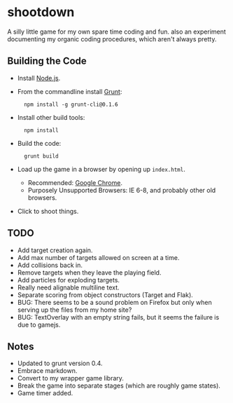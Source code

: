 shootdown
=========

A silly little game for my own spare time coding and fun. also an experiment documenting my organic coding procedures, which aren't always pretty.



Building the Code
-----------------
* Install [Node.js](http://nodejs.org/download/).
* From the commandline install [Grunt](http://gruntjs.com/getting-started):

        npm install -g grunt-cli@0.1.6

* Install other build tools:

        npm install
        
* Build the code:

        grunt build

* Load up the game in a browser by opening up `index.html`.
    * Recommended: [Google Chrome](http://www.google.com/chrome).
    * Purposely Unsupported Browsers: IE 6-8, and probably other old browsers.
* Click to shoot things.



TODO
----
* Add target creation again.
* Add max number of targets allowed on screen at a time.
* Add collisions back in.
* Remove targets when they leave the playing field.
* Add particles for exploding targets.
* Really need alignable multiline text.
* Separate scoring from object constructors (Target and Flak).
* BUG: There seems to be a sound problem on Firefox but only when serving up the files from my home site?
* BUG: TextOverlay with an empty string fails, but it seems the failure is due to gamejs.



Notes
-----
* Updated to grunt version 0.4.
* Embrace markdown.
* Convert to my wrapper game library.
* Break the game into separate stages (which are roughly game states).
* Game timer added.
